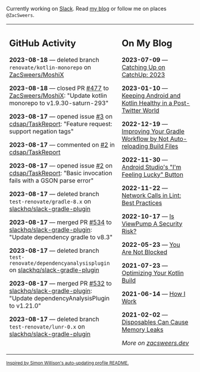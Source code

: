 Currently working on [Slack](https://slack.com/). Read [my blog](https://zacsweers.dev/) or follow me on places `@ZacSweers`.

<table><tr><td valign="top" width="60%">

## GitHub Activity
<!-- githubActivity starts -->
**2023-08-18** — deleted branch `renovate/kotlin-monorepo` on [ZacSweers/MoshiX](https://github.com/ZacSweers/MoshiX)

**2023-08-18** — closed PR [#477](https://github.com/ZacSweers/MoshiX/pull/477) to [ZacSweers/MoshiX](https://github.com/ZacSweers/MoshiX): "Update kotlin monorepo to v1.9.30-saturn-293"

**2023-08-17** — opened issue [#3](https://github.com/cdsap/TaskReport/issues/3) on [cdsap/TaskReport](https://github.com/cdsap/TaskReport): "Feature request: support negation tags"

**2023-08-17** — commented on [#2](https://github.com/cdsap/TaskReport/issues/2#issuecomment-1683256526) in [cdsap/TaskReport](https://github.com/cdsap/TaskReport)

**2023-08-17** — opened issue [#2](https://github.com/cdsap/TaskReport/issues/2) on [cdsap/TaskReport](https://github.com/cdsap/TaskReport): "Basic invocation fails with a GSON parse error"

**2023-08-17** — deleted branch `test-renovate/gradle-8.x` on [slackhq/slack-gradle-plugin](https://github.com/slackhq/slack-gradle-plugin)

**2023-08-17** — merged PR [#534](https://github.com/slackhq/slack-gradle-plugin/pull/534) to [slackhq/slack-gradle-plugin](https://github.com/slackhq/slack-gradle-plugin): "Update dependency gradle to v8.3"

**2023-08-17** — deleted branch `test-renovate/dependencyanalysisplugin` on [slackhq/slack-gradle-plugin](https://github.com/slackhq/slack-gradle-plugin)

**2023-08-17** — merged PR [#532](https://github.com/slackhq/slack-gradle-plugin/pull/532) to [slackhq/slack-gradle-plugin](https://github.com/slackhq/slack-gradle-plugin): "Update dependencyAnalysisPlugin to v1.21.0"

**2023-08-17** — deleted branch `test-renovate/lunr-0.x` on [slackhq/slack-gradle-plugin](https://github.com/slackhq/slack-gradle-plugin)
<!-- githubActivity ends -->
</td><td valign="top" width="40%">

## On My Blog
<!-- blog starts -->
**2023-07-09** — [Catching Up on CatchUp: 2023](https://www.zacsweers.dev/catching-up-on-catchup-2023/)

**2023-01-10** — [Keeping Android and Kotlin Healthy in a Post-Twitter World](https://www.zacsweers.dev/keeping-android-healthy/)

**2022-12-19** — [Improving Your Gradle Workflow by Not Auto-reloading Build Files](https://www.zacsweers.dev/improving-your-workflow-by-not-auto-reloading-build-files/)

**2022-11-30** — [Android Studio's "I'm Feeling Lucky" Button](https://www.zacsweers.dev/android-studios-im-feeling-lucky-button/)

**2022-11-22** — [Network Calls in Lint: Best Practices](https://www.zacsweers.dev/network-calls-in-lint-best-practices/)

**2022-10-17** — [Is ViewPump A Security Risk?](https://www.zacsweers.dev/is-viewpump-a-security-risk/)

**2022-05-23** — [You Are Not Blocked](https://www.zacsweers.dev/you-are-not-blocked/)

**2021-07-23** — [Optimizing Your Kotlin Build](https://www.zacsweers.dev/optimizing-your-kotlin-build/)

**2021-06-14** — [How I Work](https://www.zacsweers.dev/how-i-work/)

**2021-02-02** — [Disposables Can Cause Memory Leaks](https://www.zacsweers.dev/disposables-can-cause-memory-leaks/)
<!-- blog ends -->
_More on [zacsweers.dev](https://zacsweers.dev/)_
</td></tr></table>

<sub><a href="https://simonwillison.net/2020/Jul/10/self-updating-profile-readme/">Inspired by Simon Willison's auto-updating profile README.</a></sub>